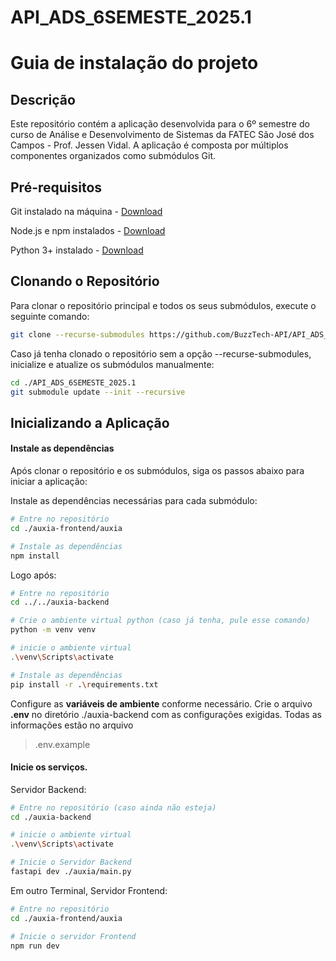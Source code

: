 # API_ADS_6SEMESTE_2025.1

# Guia de instalação do projeto

## Descrição

Este repositório contém a aplicação desenvolvida para o 6º semestre do curso de Análise e Desenvolvimento de Sistemas da FATEC São José dos Campos - Prof. Jessen Vidal. A aplicação é composta por múltiplos componentes organizados como submódulos Git.

## Pré-requisitos

Git instalado na máquina - [Download](https://git-scm.com/downloads)

Node.js e npm instalados - [Download](https://nodejs.org/pt/download)

Python 3+ instalado - [Download](https://www.python.org/downloads/)

## Clonando o Repositório

Para clonar o repositório principal e todos os seus submódulos, execute o seguinte comando:
```bash
git clone --recurse-submodules https://github.com/BuzzTech-API/API_ADS_6SEMESTE_2025.1.git
```

Caso já tenha clonado o repositório sem a opção --recurse-submodules, inicialize e atualize os submódulos manualmente:

```bash
cd ./API_ADS_6SEMESTE_2025.1
git submodule update --init --recursive
```

## Inicializando a Aplicação

#### Instale as dependências

Após clonar o repositório e os submódulos, siga os passos abaixo para iniciar a aplicação:

Instale as dependências necessárias para cada submódulo:

``` bash
# Entre no repositório
cd ./auxia-frontend/auxia

# Instale as dependências
npm install
```

Logo após:
``` bash
# Entre no repositório
cd ../../auxia-backend

# Crie o ambiente virtual python (caso já tenha, pule esse comando)
python -m venv venv

# inicie o ambiente virtual
.\venv\Scripts\activate

# Instale as dependências
pip install -r .\requirements.txt
```

Configure as **variáveis de ambiente** conforme necessário. Crie o arquivo **.env** no diretório ./auxia-backend com as configurações exigidas.
Todas as informações estão no arquivo
>.env.example

#### Inicie os serviços.

Servidor Backend:

```bash
# Entre no repositório (caso ainda não esteja)
cd ./auxia-backend

# inicie o ambiente virtual
.\venv\Scripts\activate

# Inicie o Servidor Backend
fastapi dev ./auxia/main.py
```

Em outro Terminal, Servidor Frontend:

```bash
# Entre no repositório
cd ./auxia-frontend/auxia

# Inicie o servidor Frontend
npm run dev
```


